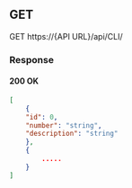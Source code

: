 ## GET 

GET https://{API URL}/api/CLI/

### Response

#### 200 OK

```json
[
    {
    "id": 0,
    "number": "string",
    "description": "string"
    },
    {
        .....
    }
]
```